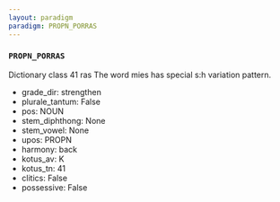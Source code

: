 ```yaml
---
layout: paradigm
paradigm: PROPN_PORRAS
---
```

### ` PROPN_PORRAS `

Dictionary class 41 ras The word mies has special s:h variation pattern.
* grade_dir: strengthen
* plurale_tantum: False
* pos: NOUN
* stem_diphthong: None
* stem_vowel: None
* upos: PROPN
* harmony: back
* kotus_av: K
* kotus_tn: 41
* clitics: False
* possessive: False
